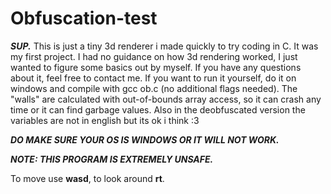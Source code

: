 # Obfuscation-test
***SUP.***
This is just a tiny 3d renderer i made quickly to try coding in C. It was my first project. I had no guidance on how 3d rendering worked, I just wanted to figure some basics out by myself. If you have any questions about it, feel free to contact me.
If you want to run it yourself, do it on windows and compile with gcc ob.c (no additional flags needed). The "walls" are calculated with out-of-bounds array access, so it can crash any time or it can find garbage values. Also in the deobfuscated version the variables are not in english but its ok i think :3

***DO MAKE SURE YOUR OS IS WINDOWS OR IT WILL NOT WORK.***

***NOTE: THIS PROGRAM IS EXTREMELY UNSAFE.***

To move use **wasd**, to look around **rt**.
